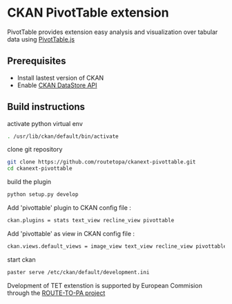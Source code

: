 # CKAN PivotTable extension 

PivotTable provides extension easy analysis and visualization over tabular data using [PivotTable.js](https://github.com/nicolaskruchten/pivottable)

## Prerequisites

* Install lastest version of CKAN 
* Enable [CKAN DataStore API](http://docs.ckan.org/en/latest/maintaining/datastore.html#the-datastore-api)

## Build instructions 

activate python virtual env 

```sh
. /usr/lib/ckan/default/bin/activate
```

clone git repository

```sh
git clone https://github.com/routetopa/ckanext-pivottable.git
cd ckanext-pivottable
```

build the plugin

```sh
python setup.py develop
```

Add 'pivottable' plugin to CKAN config file :
```sh
ckan.plugins = stats text_view recline_view pivottable
```

Add 'pivottable' as view in CKAN config file :
```sh
ckan.views.default_views = image_view text_view recline_view pivottable
```

start ckan
```sh
paster serve /etc/ckan/default/development.ini
```


Dvelopment of TET extenstion is supported by European Commision through the [ROUTE-TO-PA project](http://routetopa.eu/) 
